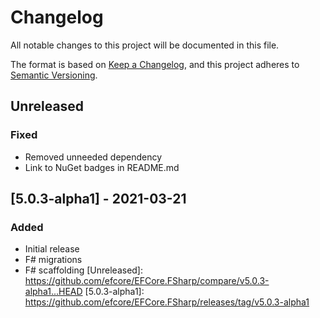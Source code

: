 # Changelog

All notable changes to this project will be documented in this file.

The format is based on [Keep a Changelog](https://keepachangelog.com/en/1.0.0/),
and this project adheres to [Semantic Versioning](https://semver.org/spec/v2.0.0.html).

## Unreleased

### Fixed
- Removed unneeded dependency
- Link to NuGet badges in README.md

## [5.0.3-alpha1] - 2021-03-21

### Added
- Initial release
- F# migrations
- F# scaffolding
[Unreleased]: https://github.com/efcore/EFCore.FSharp/compare/v5.0.3-alpha1...HEAD
[5.0.3-alpha1]: https://github.com/efcore/EFCore.FSharp/releases/tag/v5.0.3-alpha1

